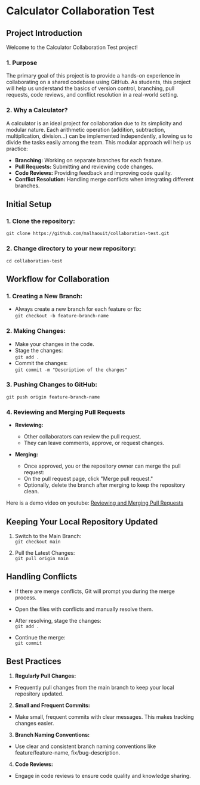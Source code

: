 # Calculator Collaboration Test

## Project Introduction

Welcome to the Calculator Collaboration Test project!

### 1. Purpose
The primary goal of this project is to provide a hands-on experience in collaborating on a shared codebase using GitHub. As students, this project will help us understand the basics of version control, branching, pull requests, code reviews, and conflict resolution in a real-world setting.

### 2. Why a Calculator?
A calculator is an ideal project for collaboration due to its simplicity and modular nature. Each arithmetic operation (addition, subtraction, multiplication, division...) can be implemented independently, allowing us to divide the tasks easily among the team. This modular approach will help us practice:

- **Branching:** Working on separate branches for each feature.
- **Pull Requests:** Submitting and reviewing code changes.
- **Code Reviews:** Providing feedback and improving code quality.
- **Conflict Resolution:** Handling merge conflicts when integrating different branches.

## Initial Setup

### 1. Clone the repository:  
`git clone https://github.com/malhaouit/collaboration-test.git`  

### 2. Change directory to your new repository: 
`cd collaboration-test`  


## Workflow for Collaboration

### 1. Creating a New Branch:

- Always create a new branch for each feature or fix:  
`git checkout -b feature-branch-name`  

### 2. Making Changes:  
- Make your changes in the code.  
- Stage the changes:  
`git add .`  
- Commit the changes:  
`git commit -m "Description of the changes"`  

### 3. Pushing Changes to GitHub:
`git push origin feature-branch-name`  

### 4. Reviewing and Merging Pull Requests
- **Reviewing:**  
	+ Other collaborators can review the pull request.
	+ They can leave comments, approve, or request changes.

- **Merging:**
	+ Once approved, you or the repository owner can merge the pull request:
	+ On the pull request page, click "Merge pull request."
	+ Optionally, delete the branch after merging to keep the repository clean.  

Here is a demo video on youtube:  [Reviewing and Merging Pull Requests](https://www.youtube.com/watch?v=k5D37W6h56o)  


## Keeping Your Local Repository Updated  

1. Switch to the Main Branch:     
`git checkout main`  

2. Pull the Latest Changes:  
`git pull origin main`  


## Handling Conflicts

- If there are merge conflicts, Git will prompt you during the merge process.  
- Open the files with conflicts and manually resolve them.  
- After resolving, stage the changes:  
`git add .`  

- Continue the merge:  
`git commit`  


## Best Practices

1. **Regularly Pull Changes:**  

- Frequently pull changes from the main branch to keep your local repository updated.  

2. **Small and Frequent Commits:**  

- Make small, frequent commits with clear messages. This makes tracking changes easier.  

3. **Branch Naming Conventions:**  

- Use clear and consistent branch naming conventions like feature/feature-name, fix/bug-description.  

4. **Code Reviews:**  

- Engage in code reviews to ensure code quality and knowledge sharing.  

